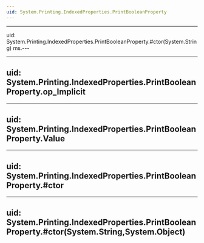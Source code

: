 ```yaml
---
uid: System.Printing.IndexedProperties.PrintBooleanProperty
---
```


---
uid: System.Printing.IndexedProperties.PrintBooleanProperty.#ctor(System.String)
ms.---

---
uid: System.Printing.IndexedProperties.PrintBooleanProperty.op_Implicit
---

---
uid: System.Printing.IndexedProperties.PrintBooleanProperty.Value
---

---
uid: System.Printing.IndexedProperties.PrintBooleanProperty.#ctor
---

---
uid: System.Printing.IndexedProperties.PrintBooleanProperty.#ctor(System.String,System.Object)
---
